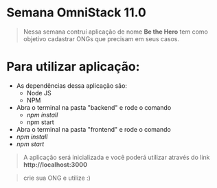 # Semana OmniStack 11.0

> Nessa semana contruí aplicação de nome **Be the Hero**
tem como objetivo cadastrar ONGs que precisam em seus casos.


# Para utilizar aplicação: 
- As dependências dessa aplicação são: 
	- Node JS
	- NPM
- Abra o terminal na pasta "backend" e rode o comando 
	- *npm install* 
	- npm start
- Abra o terminal na pasta "frontend" e rode o comando
 - *npm install*
- *npm start*

> A aplicação será inicializada e você poderá utilizar através do link **http://localhost:3000**

> crie sua ONG e utilize :) 
 
